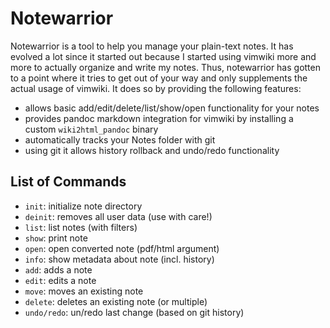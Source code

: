 # Notewarrior

Notewarrior is a tool to help you manage your plain-text notes.
It has evolved a lot since it started out because I started using vimwiki more and more to actually organize and write my notes.
Thus, notewarrior has gotten to a point where it tries to get out of your way and only supplements the actual usage of vimwiki.
It does so by providing the following features:
- allows basic add/edit/delete/list/show/open functionality for your notes
- provides pandoc markdown integration for vimwiki by installing a custom `wiki2html_pandoc` binary
- automatically tracks your Notes folder with git
- using git it allows history rollback and undo/redo functionality


## List of Commands
- `init`: initialize note directory
- `deinit`: removes all user data (use with care!)
- `list`: list notes (with filters)
- `show`: print note
- `open`: open converted note (pdf/html argument)
- `info`: show metadata about note (incl. history)
- `add`: adds a note
- `edit`: edits a note
- `move`: moves an existing note
- `delete`: deletes an existing note (or multiple)
- `undo/redo`: un/redo last change (based on git history)
